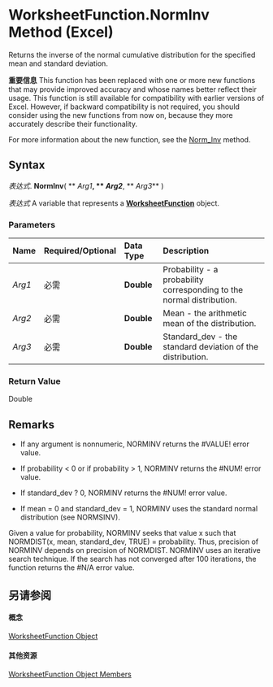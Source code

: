 
# WorksheetFunction.NormInv Method (Excel)

Returns the inverse of the normal cumulative distribution for the specified mean and standard deviation.


 **重要信息**  This function has been replaced with one or more new functions that may provide improved accuracy and whose names better reflect their usage. This function is still available for compatibility with earlier versions of Excel. However, if backward compatibility is not required, you should consider using the new functions from now on, because they more accurately describe their functionality.

For more information about the new function, see the [Norm_Inv](0069b45f-629d-6212-18da-6954be00181f.md) method.

## Syntax

 _表达式_. **NormInv**( ** _Arg1_**, ** _Arg2_**, ** _Arg3_** )

 _表达式_ A variable that represents a **[WorksheetFunction](7b1d5639-363d-632c-2cf0-2232562646b6.md)** object.


### Parameters



|**Name**|**Required/Optional**|**Data Type**|**Description**|
|:-----|:-----|:-----|:-----|
| _Arg1_|必需|**Double**|Probability - a probability corresponding to the normal distribution.|
| _Arg2_|必需|**Double**|Mean - the arithmetic mean of the distribution.|
| _Arg3_|必需|**Double**|Standard_dev - the standard deviation of the distribution.|

### Return Value

Double


## Remarks


- If any argument is nonnumeric, NORMINV returns the #VALUE! error value.
    
- If probability < 0 or if probability > 1, NORMINV returns the #NUM! error value.
    
- If standard_dev ? 0, NORMINV returns the #NUM! error value.
    
-  If mean = 0 and standard_dev = 1, NORMINV uses the standard normal distribution (see NORMSINV).
    
Given a value for probability, NORMINV seeks that value x such that NORMDIST(x, mean, standard_dev, TRUE) = probability. Thus, precision of NORMINV depends on precision of NORMDIST. NORMINV uses an iterative search technique. If the search has not converged after 100 iterations, the function returns the #N/A error value.


## 另请参阅


#### 概念


[WorksheetFunction Object](7b1d5639-363d-632c-2cf0-2232562646b6.md)
#### 其他资源


[WorksheetFunction Object Members](http://msdn.microsoft.com/library/6811ca87-4b53-0bff-88c9-30bf7497879a%28Office.15%29.aspx)